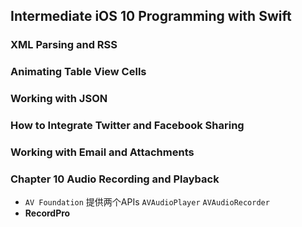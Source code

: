 Intermediate iOS 10 Programming with Swift
---------
###  XML Parsing and RSS                  

### Animating Table View Cells

### Working with JSON

### How to Integrate Twitter and Facebook Sharing

### Working with Email and Attachments

<!-- ### Sending SMS and MMS Using MessageUI Framework -->


### Chapter 10 Audio Recording and Playback
- `AV Foundation` 提供两个APIs `AVAudioPlayer` `AVAudioRecorder`
- **RecordPro**


